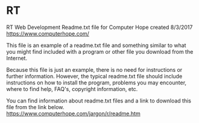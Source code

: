 # RT
RT Web Development
Readme.txt file for Computer Hope created 8/3/2017
https://www.computerhope.com/

This file is an example of a readme.txt file and something similar to what you might find included with a program or other file you download from the Internet.

Because this file is just an example, there is no need for instructions or further information. However, the typical readme.txt file should include instructions on how to install the program, problems you may encounter, where to find help, FAQ's, copyright information, etc.


You can find information about readme.txt files and a link to download this file from the link below.
https://www.computerhope.com/jargon/r/readme.htm
